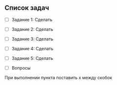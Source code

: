 ## Список задач
- [ ] Задание 1: Сделать
- [ ] Задание 2: Сделать
- [ ] Задание 3: Сделать
- [ ] Задание 4: Сделать
- [ ] Задание 5: Сделать
- [ ] Вопросы


При выполнении пункта поставить x между скобок
